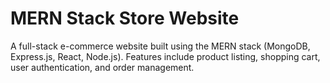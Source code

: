 # MERN Stack Store Website
 A full-stack e-commerce website built using the MERN stack (MongoDB, Express.js, React, Node.js). Features include product listing, shopping cart, user authentication, and order management.
